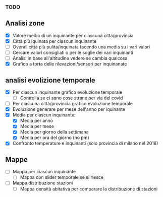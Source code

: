 ### TODO

## Analisi zone

- [x] Valore medio di un inquinante per ciascuna città/provincia
- [x] Città più iquinata per ciascun inquinante
- [ ] Overall città più pulita/inquinata facendo una media su i vari valori
- [ ] Cercare valori consigliati o per le soglie dei vari inquinanti
- [ ] Analisi in base all'altitudine vedere se cambia qualcosa
- [x] Grafico a torta delle rilevazioni/sensori per inquinanate

## analisi evolizione temporale

- [x] Per ciascun inquinante grafico evoluzione temporale
    - [ ] Controlla se ci sono cose strane per via del covid
- [ ] Per ciascuna città/provincia grafico evoluzione temporale
- [x] Evoluzione generare per mese dell'anno per iquinante
- [x] Media per ciascun inquinante:
    - [x] Media per anno
    - [x] Media per mese
    - [x] Media per giorno della settimana
    - [x] Media per ora del giorno (no pm)
- [x] Confronto temperature e inquinanti (solo provincia di milano nel 2018)

## Mappe

- [ ] Mappa per ciascun inquinante
    - [ ] Mappa con slider temporale se si riesce
- [ ] Mappa distribuzione stazioni
    - [ ] Mappa densità abitativa per comparare la distribuzione di stazioni